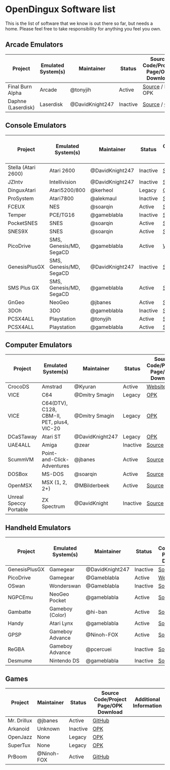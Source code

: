 # OpenDingux Software list
This is the list of software that we know is out there so far, but needs a home. Please feel free to take responsibility for anything you feel you own.


## Arcade Emulators

Project | Emulated System(s) | Maintainer | Status | Source Code/Project Page/OPK Download  | Additional Information 
------- | ------------------ | ---------- | ------ | -------------------------------------- | ----------------
Final Burn Alpha  | Arcade | @tonyjih | Active | [Source](https://github.com/tonyjih/fba-sdl) / NO OPK
Daphne (Laserdisk) | Laserdisk | @DavidKnight247 | Inactive | [Source](https://github.com/DavidKnight247/Daphne) / [OPK](https://github.com/l33t5p34k3r/OpenDingux/raw/master/Emulators/Daphne_2015-05-07.opk)

## Console Emulators

Project | Emulated System(s) | Maintainer | Status | Source Code/Project Page/OPK Download  | Additional Information 
------- | ------------------ | ---------- | ------ | -------------------------------------- | ----------------
Stella (Atari 2600) | Atari 2600 | @DavidKnight247 | Inactive | [Source](https://github.com/DavidKnight247/Stella-3.9.3) / [OPK](https://github.com/l33t5p34k3r/OpenDingux/raw/master/Emulators/Stella_2015-10-06.opk)
JZIntv | Intellivision | @DavidKnight247| Inactive | [Source](https://github.com/DavidKnight247/jzIntv) / [OPK](https://github.com/l33t5p34k3r/OpenDingux/raw/master/Emulators/JzIntv_2015-03-28.opk)
DinguxAtari | Atari5200/800 | @kerheol | Legacy | [OPK](https://github.com/l33t5p34k3r/OpenDingux/raw/master/Emulators/DinguxAtari_2014-04-28.opk)
ProSystem | Atari7800 | @alekmaul | Inactive | [Source](https://github.com/alekmaul/prosystem) / [OPK](https://github.com/l33t5p34k3r/OpenDingux/raw/master/Emulators/ProSystem_2013-07-09.opk)
FCEUX | NES | @soarqin | Active | [Source](https://github.com/soarqin/fceux-for-retrogame/) / [OPK](https://github.com/soarqin/fceux-for-retrogame/releases)
Temper | PCE/TG16 | @gameblabla | Inactive | [Source](https://github.com/gameblabla/temper) / [OPK](https://github.com/l33t5p34k3r/OpenDingux/raw/master/Emulators/Temper_2017-08-08.opk)
PocketSNES |SNES | @soarqin | Active | [Source](https://github.com/soarqin/PocketSNES/) / [OPK](https://github.com/soarqin/PocketSNES/releases)
SNES9X |SNES | @soarqin | Active | [Source](https://github.com/soarqin/snes9x/releases) / [OPK](https://github.com/soarqin/snes9x/releases)
PicoDrive | SMS, Genesis/MD, SegaCD | @gameblabla | Active | [Website](https://boards.dingoonity.org/retro-game-350rg-350/rg-350-emulatorsgame-ports/)
GenesisPlusGX | SMS, Genesis/MD, SegaCD | @DavidKnight247 | Inactive | [Source](https://github.com/DavidKnight247/Genesis-Plus-GX) / [OPK](https://github.com/l33t5p34k3r/OpenDingux/blob/master/Emulators/GenesisPlusGX_2016-02-29.opk)
SMS Plus GX | SMS, Genesis/MD, SegaCD | @gameblabla | Active | [Source](https://github.com/gameblabla/sms_sdl) / [OPK](https://gameblabla.nl/files/ipk/gcw0/smsplus_gcw0.opk)
GnGeo | NeoGeo | @jbanes | Active | [Source](https://github.com/jbanes/gngeo/) / [OPK](https://github.com/jbanes/gngeo/releases)
3DOh | 3DO | @gameblabla | Inactive | [Source](https://github.com/gameblabla/3doh_gcw0) / [OPK](https://github.com/l33t5p34k3r/OpenDingux/raw/master/Emulators/3DOh_2018-05-23.opk)
PCSX4ALL | Playstation | @tonyjih | Active | [Source](https://github.com/tonyjih/RG350_pcsx4all/) / [OPK](https://github.com/tonyjih/RG350_pcsx4all/releases)
PCSX4ALL | Playstation | @gameblabla	 | Active | [Source](https://github.com/gameblabla/pcsx4all/) / [OPK](https://github.com/gameblabla/pcsx4all/releases)

## Computer Emulators

Project | Emulated System(s) | Maintainer | Status | Source Code/Project Page/OPK Download  | Additional Information 
------- | ------------------ | ---------- | ------ | -------------------------------------- | ----------------
CrocoDS | Amstrad | @Kyuran | Active | [Website](https://www.kyuran.be/rg350/)
VICE | C64 | @Dmitry Smagin | Legacy | [OPK](https://github.com/l33t5p34k3r/OpenDingux/raw/master/EmulatorOPKs/vice-c64_20191211.opk)
VICE | C64(DTV), C128, CBM-II, PET, plus4, VIC-20 | @Dmitry Smagin | Legacy | [OPK](https://github.com/l33t5p34k3r/OpenDingux/raw/master/EmulatorOPKs/vice_20150519.opk)
DCaSTaway | Atari ST | @DavidKnight247 | Legacy | [OPK](https://github.com/l33t5p34k3r/OpenDingux/blob/master/EmulatorOPKs/Dcastaway_20141109.opk) | [SETUP](https://boards.dingoonity.org/gcw-releases/dcastaway-an-atari-st-emulator/)
UAE4ALL | Amiga | @zear | Inactive | [Source](https://github.com/zear/uae4all) / [OPK](https://github.com/l33t5p34k3r/RG350-Emulators/raw/master/uae4all_20191017.opk) | [SETUP](https://boards.dingoonity.org/gcw-releases/uae4all-release-1/)
ScummVM | Point-and-Click-Adventures | @jbanes | Active | [Source](https://github.com/jbanes/scummvm/) / [OPK](https://github.com/jbanes/scummvm/releases)
DOSBox | MS-DOS | @soarqin | Active | [Source](https://github.com/soarqin/dosbox-rg350) / [OPK](https://github.com/l33t5p34k3r/RG350-Emulators/raw/master/dosbox-rg350_20191112.opk)
OpenMSX | MSX (1, 2, 2+) | @MBilderbeek | Active | [Source](https://github.com/openMSX/openMSX/) / [OPK](https://github.com/openMSX/openMSX/releases)
Unreal Speccy Portable | ZX Spectrum | @DavidKnight | Inactive | [Source](https://github.com/DavidKnight247/Unreal-Speccy-Emulator-GCW0-Edition) / [OPK](https://github.com/l33t5p34k3r/OpenDingux/raw/master/Emulators/UnrealSpeccyPortable_2013-05-13.opk)


## Handheld Emulators
Project | Emulated System(s) | Maintainer | Status | Source Code/Project Page/OPK Download  | Additional Information 
------- | ------------------ | ---------- | ------ | -------------------------------------- | ----------------
GenesisPlusGX | Gamegear | @DavidKnight247 | Inactive | [Source](https://github.com/DavidKnight247/Genesis-Plus-GX) / [OPK](https://github.com/l33t5p34k3r/OpenDingux/raw/master/Emulators/GenesisPlusGX_2016-02-29.opk)
PicoDrive | Gamegear | @Gameblabla | Active | [Website](https://boards.dingoonity.org/retro-game-350rg-350/rg-350-emulatorsgame-ports/)
OSwan | Wonderswan | @Gameblabla | Inactive | [Source](https://github.com/gameblabla/oswan) / [OPK](https://github.com/l33t5p34k3r/RG350-Emulators/raw/master/oswan-gcw_20191009.opk)
NGPCEmu | NeoGeo Pocket | @gameblabla | Active | [Source](https://github.com/gameblabla/NGPCemu) / [OPK](https://gameblabla.nl/files/ipk/gcw0/ngpcemu_gcw0.opk)
Gambatte | Gameboy (Color) | @hi-ban | Active | [Source](https://github.com/bardeci/dot-matrix-simulator/) / [OPK](https://github.com/bardeci/dot-matrix-simulator/releases)
Handy | Atari Lynx | @gameblabla | Active | [Source](https://github.com/gameblabla/handy-rs97) / [OPK](https://gameblabla.nl/files/ipk/gcw0/handy_gcw0.opk)
GPSP | Gameboy Advance | @Ninoh-FOX | Active | [Source](https://github.com/Ninoh-FOX/gpsp-rg350/) / [OPK](https://github.com/Ninoh-FOX/gpsp-rg350/releases)
ReGBA | Gameboy Advance | @pcercuei | Inactive | [Source](https://github.com/pcercuei/ReGBA) / [OPK](https://app.box.com/s/e3no5tjvjxxlz9senns2t3xw8d5xo3nr)
Desmume |Nintendo DS | @gameblabla | Inactive | [Source](https://github.com/gameblabla/desmume-gcw0) / [OPK](https://github.com/gameblabla/desmume-gcw0/raw/master/desmume.opk)



## Games
Project | Maintainer | Status | Source Code/Project Page/OPK Download  | Additional Information
------- | ---------- | ---- | ----------- | ----------------
Mr. Drillux | @jbanes | Active | [GitHub](https://github.com/jbanes/rs97-mrdrillux)
Arkanoid | Unknown | Inactive | [OPK](https://github.com/retrogamehandheld/OpenDingux/blob/master/GameOPKs/Arkanoid.opk)
OpenJazz | None | Legacy | [OPK](https://github.com/retrogamehandheld/OpenDingux/blob/master/GameOPKs/openjazz.opk)
SuperTux | None | Legacy | [OPK](https://github.com/retrogamehandheld/OpenDingux/blob/master/GameOPKs/supertux.opk)
PrBoom | @Ninoh-FOX | Active | [GitHub](https://github.com/Ninoh-FOX/PrBoom-plus-for-RG350)
